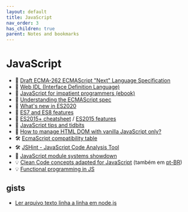 ```yaml
---
layout: default
title: JavaScript
nav_order: 3
has_children: true
parent: Notes and bookmarks
---
```


# JavaScript
+ :notebook_with_decorative_cover: [Draft ECMA-262 ECMAScript "Next" Language Specification](https://tc39.github.io/ecma262/)
+ :notebook_with_decorative_cover: [Web IDL (Interface Definition Language)](https://heycam.github.io/webidl/)
+ :open_book: [JavaScript for impatient programmers (ebook)](https://exploringjs.com/impatient-js/index.html)
+ :open_book: [Understanding the ECMAScript spec](https://v8.dev/blog/understanding-ecmascript-part-1)
+ :mega: [What's new in ES2020](https://alligator.io/js/es2020/)
+ :mega: [ES7 and ES8 features](https://node.university/blog/7297/es7-es8-post)
+ :mega: [ES2015+ cheatsheet](https://devhints.io/es6) / [ES2015 features](https://babeljs.io/docs/en/learn/)
+ :mega: [JavaScript tips and tidbits](https://github.com/nas5w/javascript-tips-and-tidbits)
+ :mega: [How to manage HTML DOM with vanilla JavaScript only?](https://htmldom.dev/)
+ :hammer_and_wrench: [EcmaScript compatibility table](http://kangax.github.io/compat-table/es6/)
+ :hammer_and_wrench: [JSHint - JavaScript Code Analysis Tool](https://jshint.com/)
+ :open_book: [JavaScript module systems showdown](https://auth0.com/blog/javascript-module-systems-showdown/)
+ :bulb: [Clean Code concepts adapted for JavaScript](https://github.com/ryanmcdermott/clean-code-javascript) (também em [pt-BR](https://github.com/felipe-augusto/clean-code-javascript))
+ :bulb: [Functional programming in JS](https://softwarebrothers.co/blog/functional-programming-in-javascript/)

## gists
+ [Ler arquivo texto linha a linha em node.js](https://gist.github.com/hvianna/cb42092465805308304e14443b93ca8f)

